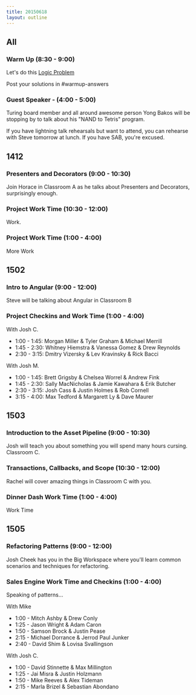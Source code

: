 ```yaml
---
title: 20150618
layout: outline
---
```


## All

### Warm Up (8:30 - 9:00)

Let's do this [Logic Problem](http://cl.ly/1M0B1j273Q1R)

Post your solutions in #warmup-answers

### Guest Speaker - (4:00 - 5:00) 

Turing board member and all around awesome person Yong Bakos will be stopping by 
to talk about his "NAND to Tetris" program. 

If you have lightning talk rehearsals but want to attend, you can rehearse with Steve tomorrow at 
lunch. If you have SAB, you're excused.


## 1412

### Presenters and Decorators (9:00 - 10:30)

Join Horace in Classroom A as he talks about Presenters and Decorators, surprisingly enough.


### Project Work Time (10:30 - 12:00)

Work.

### Project Work Time (1:00 - 4:00)

More Work


## 1502

### Intro to Angular (9:00 - 12:00)

Steve will be talking about Angular in Classroom B

### Project Checkins and Work Time (1:00 - 4:00)

With Josh C.

* 1:00 - 1:45: Morgan Miller & Tyler Graham & Michael Merrill
* 1:45 - 2:30: Whitney Hiemstra & Vanessa Gomez & Drew Reynolds
* 2:30 - 3:15: Dmitry Vizersky & Lev Kravinsky & Rick Bacci

With Josh M.

* 1:00 - 1:45: Brett Grigsby & Chelsea Worrel & Andrew Fink
* 1:45 - 2:30: Sally MacNicholas & Jamie Kawahara & Erik Butcher
* 2:30 - 3:15: Josh Cass & Justin Holmes & Rob Cornell
* 3:15 - 4:00: Max Tedford & Margarett Ly & Dave Maurer

## 1503

### Introduction to the Asset Pipeline (9:00 - 10:30)

Josh will teach you about something you will spend many hours cursing. Classroom C.

### Transactions, Callbacks, and Scope (10:30 - 12:00)

Rachel will cover amazing things in Classroom C with you.

### Dinner Dash  Work Time (1:00 - 4:00)

Work Time


## 1505 

### Refactoring Patterns (9:00 - 12:00)

Josh Cheek has you in the Big Workspace where you'll learn common scenarios and techniques for 
refactoring.

### Sales Engine Work Time and Checkins (1:00 - 4:00)

Speaking of patterns...

With Mike

* 1:00 - Mitch Ashby & Drew Conly
* 1:25 - Jason Wright & Adam Caron
* 1:50 - Samson Brock & Justin Pease
* 2:15 - Michael Dorrance & Jerrod Paul Junker
* 2:40 - David Shim & Lovisa Svallingson

With Josh C.

* 1:00 - David Stinnette & Max Millington
* 1:25 - Jai Misra & Justin Holzmann
* 1:50 - Mike Reeves & Alex Tideman
* 2:15 - Marla Brizel & Sebastian Abondano
 
  
